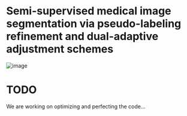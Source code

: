 # Semi-supervised medical image segmentation via pseudo-labeling refinement and dual-adaptive adjustment schemes
![image]([https://github.com/BinZhengS/HASSL/blob/main/Framework.png)

# TODO
We are working on optimizing and perfecting the code...
